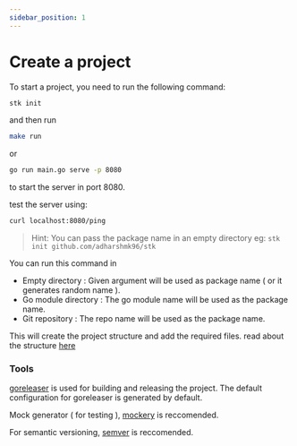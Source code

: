 ```yaml
---
sidebar_position: 1
---
```


# Create a project

To start a project, you need to run the following command:

```bash
stk init 
```

and then run

```bash
make run
```

or 

```bash
go run main.go serve -p 8080
```

to start the server in port 8080. 

test the server using: 
```bash
curl localhost:8080/ping
``` 

> Hint: You can pass the package name in an empty directory eg: `stk init github.com/adharshmk96/stk`

You can run this command in 
- Empty directory : Given argument will be used as  package name ( or it generates random name ).
- Go module directory : The go module name will be used as the package name.
- Git repository : The repo name will be used as the package name.


This will create the project structure and add the required files. read about the structure [here](/getting-started/project-structure)

### Tools

[goreleaser](https://goreleaser.com/) is used for building and releasing the project. The default configuration for goreleaser is generated by default.

Mock generator ( for testing ), [mockery](https://github.com/vektra/mockery) is reccomended.

For semantic versioning, [semver](https://github.com/adharshmk96/semver) is reccomended.
